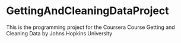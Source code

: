 # GettingAndCleaningDataProject
This is the programming project for the Coursera Course Getting and Cleaning Data by Johns Hopkins University
